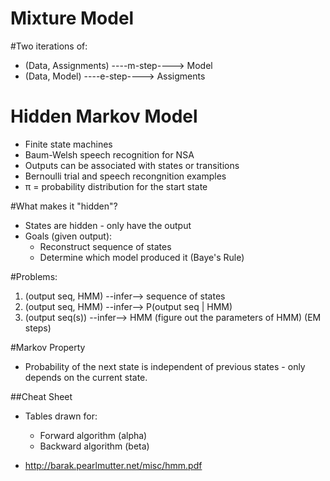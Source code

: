 Mixture Model
=============

#Two iterations of:
* (Data, Assignments) ----m-step----> Model
* (Data, Model)       ----e-step----> Assigments

Hidden Markov Model
===================
* Finite state machines
* Baum-Welsh speech recognition for NSA
* Outputs can be associated with states or transitions
* Bernoulli trial and speech recongnition examples
* π = probability distribution for the start state

#What makes it "hidden"?
* States are hidden - only have the output
* Goals (given output):
  * Reconstruct sequence of states
  * Determine which model produced it (Baye's Rule)

#Problems:
1. (output seq, HMM)  --infer--> sequence of states
2. (output seq, HMM)  --infer--> P(output seq | HMM)
3. (output seq(s))    --infer--> HMM (figure out the parameters of HMM) (EM steps)

#Markov Property
* Probability of the next state is independent of previous states - only depends on the current state.

##Cheat Sheet
* Tables drawn for:
  * Forward algorithm (alpha)
  * Backward algorithm (beta)

* http://barak.pearlmutter.net/misc/hmm.pdf
